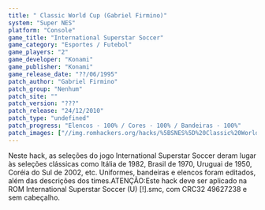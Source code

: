 ```yaml
---
title: " Classic World Cup (Gabriel Firmino)"
system: "Super NES"
platform: "Console"
game_title: "International Superstar Soccer"
game_category: "Esportes / Futebol"
game_players: "2"
game_developer: "Konami"
game_publisher: "Konami"
game_release_date: "??/06/1995"
patch_author: "Gabriel Firmino"
patch_group: "Nenhum"
patch_site: ""
patch_version: "???"
patch_release: "24/12/2010"
patch_type: "undefined"
patch_progress: "Elencos - 100% / Cores - 100% / Bandeiras - 100%"
patch_images: ["//img.romhackers.org/hacks/%5BSNES%5D%20Classic%20World%20Cup%20-%20Gabriel%20Firmino%20-%201.png","//img.romhackers.org/hacks/%5BSNES%5D%20Classic%20World%20Cup%20-%20Gabriel%20Firmino%20-%202.png","//img.romhackers.org/hacks/%5BSNES%5D%20Classic%20World%20Cup%20-%20Gabriel%20Firmino%20-%203.png"]
---
```

Neste hack, as seleções do jogo International Superstar Soccer deram lugar às seleções clássicas como Itália de 1982, Brasil de 1970, Uruguai de 1950, Coréia do Sul de 2002, etc. Uniformes, bandeiras e elencos foram editados, além das descrições dos times.ATENÇÃO:Este hack deve ser aplicado na ROM International Superstar Soccer (U) [!].smc, com CRC32 49627238 e sem cabeçalho.